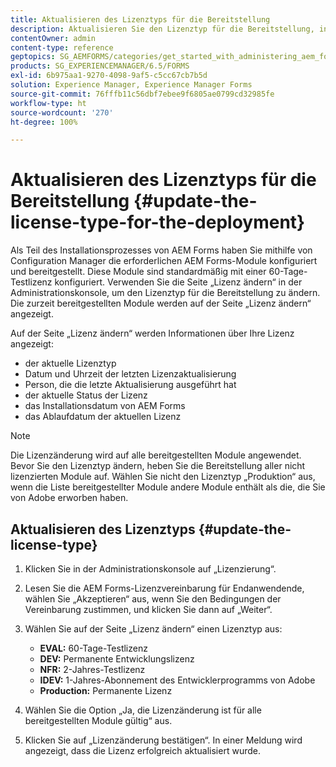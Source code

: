 ```yaml
---
title: Aktualisieren des Lizenztyps für die Bereitstellung
description: Aktualisieren Sie den Lizenztyp für die Bereitstellung, indem Sie die Seite „Lizenz ändern“ in der Administrationskonsole verwenden.
contentOwner: admin
content-type: reference
geptopics: SG_AEMFORMS/categories/get_started_with_administering_aem_forms_on_jee
products: SG_EXPERIENCEMANAGER/6.5/FORMS
exl-id: 6b975aa1-9270-4098-9af5-c5cc67cb7b5d
solution: Experience Manager, Experience Manager Forms
source-git-commit: 76fffb11c56dbf7ebee9f6805ae0799cd32985fe
workflow-type: ht
source-wordcount: '270'
ht-degree: 100%

---
```


# Aktualisieren des Lizenztyps für die Bereitstellung {#update-the-license-type-for-the-deployment}

Als Teil des Installationsprozesses von AEM Forms haben Sie mithilfe von Configuration Manager die erforderlichen AEM Forms-Module konfiguriert und bereitgestellt. Diese Module sind standardmäßig mit einer 60-Tage-Testlizenz konfiguriert. Verwenden Sie die Seite „Lizenz ändern“ in der Administrationskonsole, um den Lizenztyp für die Bereitstellung zu ändern. Die zurzeit bereitgestellten Module werden auf der Seite „Lizenz ändern“ angezeigt.

Auf der Seite „Lizenz ändern“ werden Informationen über Ihre Lizenz angezeigt:

* der aktuelle Lizenztyp
* Datum und Uhrzeit der letzten Lizenzaktualisierung
* Person, die die letzte Aktualisierung ausgeführt hat
* der aktuelle Status der Lizenz
* das Installationsdatum von AEM Forms
* das Ablaufdatum der aktuellen Lizenz

>[!NOTE]
>
>Die Lizenzänderung wird auf alle bereitgestellten Module angewendet. Bevor Sie den Lizenztyp ändern, heben Sie die Bereitstellung aller nicht lizenzierten Module auf. Wählen Sie nicht den Lizenztyp „Produktion“ aus, wenn die Liste bereitgestellter Module andere Module enthält als die, die Sie von Adobe erworben haben.

## Aktualisieren des Lizenztyps {#update-the-license-type}

1. Klicken Sie in der Administrationskonsole auf „Lizenzierung“.
1. Lesen Sie die AEM Forms-Lizenzvereinbarung für Endanwendende, wählen Sie „Akzeptieren“ aus, wenn Sie den Bedingungen der Vereinbarung zustimmen, und klicken Sie dann auf „Weiter“.
1. Wählen Sie auf der Seite „Lizenz ändern“ einen Lizenztyp aus:

   * **EVAL:** 60-Tage-Testlizenz
   * **DEV:** Permanente Entwicklungslizenz
   * **NFR:** 2-Jahres-Testlizenz
   * **IDEV:** 1-Jahres-Abonnement des Entwicklerprogramms von Adobe
   * **Production:** Permanente Lizenz

1. Wählen Sie die Option „Ja, die Lizenzänderung ist für alle bereitgestellten Module gültig“ aus.
1. Klicken Sie auf „Lizenzänderung bestätigen“. In einer Meldung wird angezeigt, dass die Lizenz erfolgreich aktualisiert wurde.

